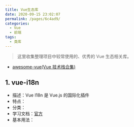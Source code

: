 ```yaml
---
title: Vue生态库
date: 2020-09-15 23:02:07
permalink: /pages/6c4ad9/
categories:
  - Vue
  - 前端
tags:
  - 类库
---
```


> 这里收集整理项目中较常使用的、优秀的 Vue 生态相关库。

- [awesome-vue(Vue 技术栈合集)](https://github.com/vuejs/awesome-vue)

## 1. vue-i18n

- 描述：Vue I18n 是 Vue.js 的国际化插件
- 特点：
- 分类：
- 学习文档：[官方](http://kazupon.github.io/vue-i18n/zh/introduction.html)
- 基本用法：
